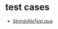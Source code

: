 # test cases

- [StringUtilsTest.java](https://github.com/valentynkuts/tau/blob/main/Laboratorium_3/src/test/java/exercise/StringUtilsTest.java)


